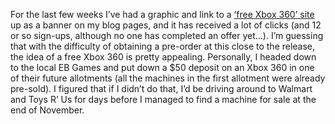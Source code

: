 For the last few weeks I&#8217;ve had a graphic and link to a <a href="http://xbox360s.freepay.com/?r=23139488" target="_blank" class="broken_link">&#8216;free Xbox 360&#8217; site</a> up as a banner on my blog pages, and it has received a lot of clicks (and 12 or so sign-ups, although no one has completed an offer yet&#8230;). I&#8217;m guessing that with the difficulty of obtaining a pre-order at this close to the release, the idea of a free Xbox 360 is pretty appealing. Personally, I headed down to the local EB Games and put down a $50 deposit on an Xbox 360 in one of their future allotments (all the machines in the first allotment were already pre-sold). I figured that if I didn&#8217;t do that, I&#8217;d be driving around to Walmart and Toys R&#8217; Us for days before I managed to find a machine for sale at the end of November.